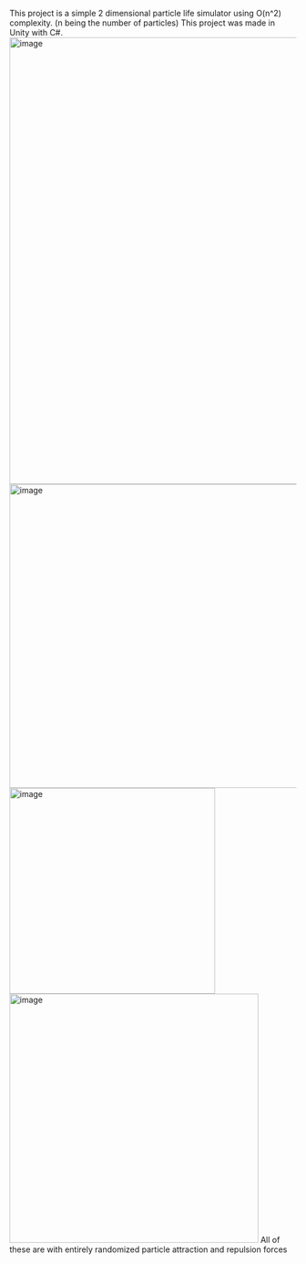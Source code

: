 This project is a simple 2 dimensional particle life simulator using O(n^2) complexity. (n being the number of particles)
This project was made in Unity with C#.
<img width="784" alt="image" src="https://github.com/user-attachments/assets/73a6f050-d910-4090-bd5c-93a7d3f5a8f4" />
<img width="533" alt="image" src="https://github.com/user-attachments/assets/a4cfdaf6-0528-4d12-9008-1f69f208b762" />
<img width="361" alt="image" src="https://github.com/user-attachments/assets/9b333071-36fe-4d2d-879a-15fbbe9944a5" />
<img width="437" alt="image" src="https://github.com/user-attachments/assets/a318055c-e8dc-4617-8aac-64da6171dd34" />
All of these are with entirely randomized particle attraction and repulsion forces
